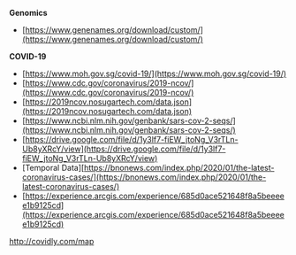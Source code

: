 **Genomics**
* [https://www.genenames.org/download/custom/](https://www.genenames.org/download/custom/)

**COVID-19**
* [https://www.moh.gov.sg/covid-19/](https://www.moh.gov.sg/covid-19/)
* [https://www.cdc.gov/coronavirus/2019-ncov/](https://www.cdc.gov/coronavirus/2019-ncov/)
* [https://2019ncov.nosugartech.com/data.json](https://2019ncov.nosugartech.com/data.json)
* [https://www.ncbi.nlm.nih.gov/genbank/sars-cov-2-seqs/](https://www.ncbi.nlm.nih.gov/genbank/sars-cov-2-seqs/)
* [https://drive.google.com/file/d/1y3lf7-fiEW_jtoNg_V3rTLn-Ub8yXRcY/view](https://drive.google.com/file/d/1y3lf7-fiEW_jtoNg_V3rTLn-Ub8yXRcY/view)
* [Temporal Data][https://bnonews.com/index.php/2020/01/the-latest-coronavirus-cases/](https://bnonews.com/index.php/2020/01/the-latest-coronavirus-cases/)
* [https://experience.arcgis.com/experience/685d0ace521648f8a5beeeee1b9125cd](https://experience.arcgis.com/experience/685d0ace521648f8a5beeeee1b9125cd)

http://covidly.com/map
